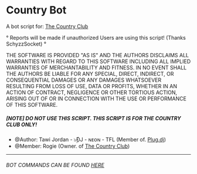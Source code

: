 Country Bot
==========
A bot script for: [The Country Club](http://plug.dj/the-country-club-1/)

° Reports will be made if unauthorized Users are using this script! (Thanks SchyzzSocket) °


THE SOFTWARE IS PROVIDED "AS IS" AND THE AUTHORS DISCLAIMS ALL WARRANTIES WITH REGARD TO THIS SOFTWARE
INCLUDING ALL IMPLIED WARRANTIES OF MERCHANTABILITY AND FITNESS. IN NO EVENT SHALL THE AUTHORS
BE LIABLE FOR ANY SPECIAL, DIRECT, INDIRECT, OR CONSEQUENTIAL DAMAGES OR ANY DAMAGES WHATSOEVER
RESULTING FROM LOSS OF USE, DATA OR PROFITS, WHETHER IN AN ACTION OF CONTRACT, NEGLIGENCE OR
OTHER TORTIOUS ACTION, ARISING OUT OF OR IN CONNECTION WITH THE USE OR PERFORMANCE OF THIS SOFTWARE.

##### [NOTE] DO NOT USE THIS SCRIPT. THIS SCRIPT IS FOR THE COUNTRY CLUB ONLY!

 * @Author:    Tawi Jordan - ๖ۣۜĐJ - ɴᴇᴏɴ - TFL (Member of. [Plug.dj](https://plug.dj/communities/))
 * @Member:    Rogie (Owner. of [The Country Club](http://plug.dj/the-country-club-1/))

--------------

###### BOT COMMANDS CAN BE FOUND [HERE](http://plug.dj/the-country-club-1/)
